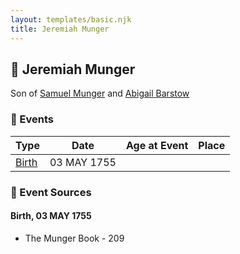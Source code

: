 ```yaml
---
layout: templates/basic.njk
title: Jeremiah Munger
---
```

## 🔵 Jeremiah Munger

Son of [Samuel Munger](/people/1/17676382) and [Abigail Barstow](/people/9/9488484)

### 📆 Events

Type | Date | Age at Event | Place
------ | ------ | ------ | ------
[Birth](#event-event-2) | 03 MAY 1755 |  |

### 📰 Event Sources

#### <a id="event-event-2"></a> Birth, 03 MAY 1755
* The Munger Book  - 209